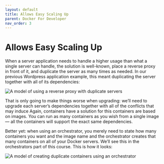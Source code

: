 ```yaml
---
layout: default
title: Allows Easy Scaling Up
parent: Docker For Developer
nav_order: 3
---
```


# Allows Easy Scaling Up

When a server application needs to handle a higher usage than what a single server can handle, the solution is well-known, place a reverse proxy 
in front of it, and duplicate the server as many times as needed. In our previous Wordpress application example, this meant duplicating the server together 
with all of its dependencies:

![A model of using a reverse proxy with duplicate servers](https://raw.githubusercontent.com/sangam14/ContainerLabs/master/img/WordpressReverse.png)

That is only going to make things worse when upgrading: we’ll need to upgrade each server’s dependencies together with all of the conflicts that may induce
Again, containers have a solution for this containers are based on images. You can run as many containers as you wish from a single image — all the containers 
will support the exact same dependencies.

Better yet: when using an orchestrator, you merely need to state how many containers you want and the image name and the orchestrator
creates that many containers on all of your Docker servers. We’ll see this in the orchestrators part of this course. This is how it looks:

![A model of creating duplicate containers using an orchestrator](https://raw.githubusercontent.com/sangam14/ContainerLabs/master/img/WordpressDockerReverse.png)



